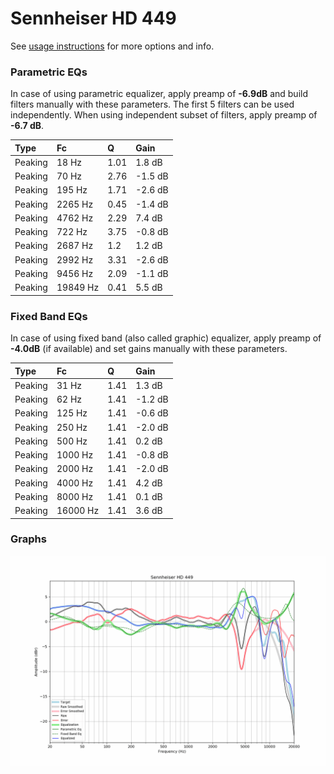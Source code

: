 # Sennheiser HD 449
See [usage instructions](https://github.com/jaakkopasanen/AutoEq#usage) for more options and info.

### Parametric EQs
In case of using parametric equalizer, apply preamp of **-6.9dB** and build filters manually
with these parameters. The first 5 filters can be used independently.
When using independent subset of filters, apply preamp of **-6.7 dB**.

| Type    | Fc       |    Q | Gain    |
|:--------|:---------|:-----|:--------|
| Peaking | 18 Hz    | 1.01 | 1.8 dB  |
| Peaking | 70 Hz    | 2.76 | -1.5 dB |
| Peaking | 195 Hz   | 1.71 | -2.6 dB |
| Peaking | 2265 Hz  | 0.45 | -1.4 dB |
| Peaking | 4762 Hz  | 2.29 | 7.4 dB  |
| Peaking | 722 Hz   | 3.75 | -0.8 dB |
| Peaking | 2687 Hz  | 1.2  | 1.2 dB  |
| Peaking | 2992 Hz  | 3.31 | -2.6 dB |
| Peaking | 9456 Hz  | 2.09 | -1.1 dB |
| Peaking | 19849 Hz | 0.41 | 5.5 dB  |

### Fixed Band EQs
In case of using fixed band (also called graphic) equalizer, apply preamp of **-4.0dB**
(if available) and set gains manually with these parameters.

| Type    | Fc       |    Q | Gain    |
|:--------|:---------|:-----|:--------|
| Peaking | 31 Hz    | 1.41 | 1.3 dB  |
| Peaking | 62 Hz    | 1.41 | -1.2 dB |
| Peaking | 125 Hz   | 1.41 | -0.6 dB |
| Peaking | 250 Hz   | 1.41 | -2.0 dB |
| Peaking | 500 Hz   | 1.41 | 0.2 dB  |
| Peaking | 1000 Hz  | 1.41 | -0.8 dB |
| Peaking | 2000 Hz  | 1.41 | -2.0 dB |
| Peaking | 4000 Hz  | 1.41 | 4.2 dB  |
| Peaking | 8000 Hz  | 1.41 | 0.1 dB  |
| Peaking | 16000 Hz | 1.41 | 3.6 dB  |

### Graphs
![](./Sennheiser%20HD%20449.png)